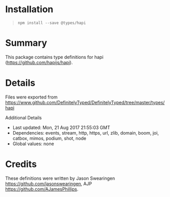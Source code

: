 # Installation
> `npm install --save @types/hapi`

# Summary
This package contains type definitions for hapi (https://github.com/hapijs/hapi).

# Details
Files were exported from https://www.github.com/DefinitelyTyped/DefinitelyTyped/tree/master/types/hapi

Additional Details
 * Last updated: Mon, 21 Aug 2017 21:55:03 GMT
 * Dependencies: events, stream, http, https, url, zlib, domain, boom, joi, catbox, mimos, podium, shot, node
 * Global values: none

# Credits
These definitions were written by Jason Swearingen <https://github.com/jasonswearingen>, AJP <https://github.com/AJamesPhillips>.

